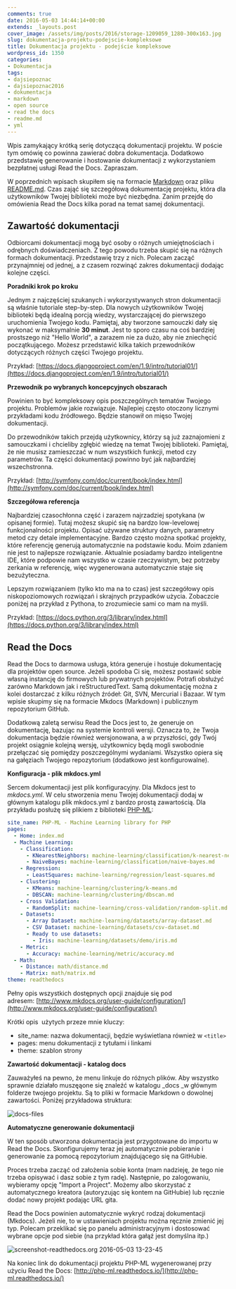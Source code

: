 ```yaml
---
comments: true
date: 2016-05-03 14:44:14+00:00
extends: _layouts.post
cover_image: /assets/img/posts/2016/storage-1209059_1280-300x163.jpg
slug: dokumentacja-projektu-podejscie-kompleksowe
title: Dokumentacja projektu - podejście kompleksowe
wordpress_id: 1350
categories:
- Dokumentacja
tags:
- dajsiepoznac
- dajsiepoznac2016
- dokumentacja
- markdown
- open source
- read the docs
- readme.md
- yml
---
```


Wpis zamykający krótką serię dotyczącą dokumentacji projektu. W poście tym omówię co powinna zawierać dobra dokumentacja. Dodatkowo przedstawię generowanie i hostowanie dokumentacji z wykorzystaniem bezpłatnej usługi Read the Docs. Zapraszam.<!-- more -->

W poprzednich wpisach skupiłem się na formacie [Markdown](http://itcraftsman.pl/markdown-tworzenie-dokumentacji-projektu/) oraz pliku [README.md](http://itcraftsman.pl/dokumentacja-projektu-pragmatyczne-readme-md/). Czas zająć się szczegółową dokumentację projektu, która dla użytkowników Twojej biblioteki może być niezbędna. Zanim przejdę do omówienia Read the Docs kilka porad na temat samej dokumentacji.


## Zawartość dokumentacji


Odbiorcami dokumentacji mogą być osoby o różnych umiejętnościach i odrębnych doświadczeniach. Z tego powodu trzeba skupić się na różnych formach dokumentacji. Przedstawię trzy z nich. Polecam zacząć przynajmniej od jednej, a z czasem rozwinąć zakres dokumentacji dodając kolejne części.

**Poradniki krok po kroku**

Jednym z najczęściej szukanych i wykorzystywanych stron dokumentacji są właśnie tutoriale step-by-step. Dla nowych użytkowników Twojej biblioteki będą idealną porcją wiedzy, wystarczającej do pierwszego uruchomienia Twojego kodu. Pamiętaj, aby tworzone samouczki dały się wykonać w maksymalnie **30 minut**. Jest to sporo czasu na coś bardziej prostszego niż "Hello World", a zarazem nie za dużo, aby nie zniechęcić początkującego. Możesz przedstawić kilka takich przewodników dotyczących różnych części Twojego projektu.

Przykład: [https://docs.djangoproject.com/en/1.9/intro/tutorial01/](https://docs.djangoproject.com/en/1.9/intro/tutorial01/)

**Przewodnik po wybranych koncepcyjnych obszarach**

Powinien to być kompleksowy opis poszczególnych tematów Twojego projektu. Problemów jakie rozwiązuje. Najlepiej często otoczony licznymi przykładami kodu źródłowego. Będzie stanowił on mięso Twojej dokumentacji.

Do przewodników takich przejdą użytkownicy, którzy są już zaznajomieni z samouczkami i chcieliby zgłębić wiedzę na temat Twojej biblioteki. Pamiętaj, że nie musisz zamieszczać w num wszystkich funkcji, metod czy parametrów. Ta części dokumentacji powinno być jak najbardziej wszechstronna.

Przykład: [http://symfony.com/doc/current/book/index.html](http://symfony.com/doc/current/book/index.html)

**Szczegółowa referencja**

Najbardziej czasochłonna część i zarazem najrzadziej spotykana (w opisanej formie). Tutaj możesz skupić się na bardzo low-levelowej funkcjonalności projektu. Opisać używane struktury danych, parametry metod czy detale implementacyjne. Bardzo często można spotkać projekty, które referencję generują automatycznie na podstawie kodu. Moim zdaniem nie jest to najlepsze rozwiązanie. Aktualnie posiadamy bardzo inteligentne IDE, które podpowie nam wszystko w czasie rzeczywistym, bez potrzeby zerkania w referencję, więc wygenerowana automatycznie staje się bezużyteczna.

Lepszym rozwiązaniem (tylko kto ma na to czas) jest szczegółowy opis niskopoziomowych rozwiązań i skrajnych przypadków użycia. Zobaczcie poniżej na przykład z Pythona, to zrozumiecie sami co mam na myśli.

Przykład: [https://docs.python.org/3/library/index.html](https://docs.python.org/3/library/index.html)


## Read the Docs

Read the Docs to darmowa usługa, która generuje i hostuje dokumentację dla projektów open source. Jeżeli spodoba Ci się, możesz postawić sobie własną instancję do firmowych lub prywatnych projektów. Potrafi obsłużyć zarówno Markdown jak i reStructuredText. Samą dokumentację można z kolei dostarczać z kilku różnych źródeł: Git, SVN, Mercurial i Bazaar. W tym wpisie skupimy się na formacie Mkdocs (Markdown) i publicznym repozytorium GitHub.

Dodatkową zaletą serwisu Read the Docs jest to, że generuje on dokumentację, bazując na systemie kontroli wersji. Oznacza to, że Twoja dokumentacja będzie również wersjonowana, a w przyszłości, gdy Twój projekt osiągnie kolejną wersję, użytkownicy będą mogli swobodnie przełączać się pomiędzy poszczególnymi wydaniami. Wszystko opiera się na gałęziach Twojego repozytorium (dodatkowo jest konfigurowalne).

**Konfiguracja - plik mkdocs.yml**

Sercem dokumentacji jest plik konfiguracyjny. Dla Mkdocs jest to _mkdocs.yml_. W celu stworzenia menu Twojej dokumentacji dodaj w głównym katalogu plik mkdocs.yml z bardzo prostą zawartością. Dla przykładu posłużę się plikiem z biblioteki [PHP-ML](https://github.com/php-ai/php-ml):

```yaml
site_name: PHP-ML - Machine Learning library for PHP
pages:
  - Home: index.md
  - Machine Learning:
    - Classification:
      - KNearestNeighbors: machine-learning/classification/k-nearest-neighbors.md
      - NaiveBayes: machine-learning/classification/naive-bayes.md
    - Regression:
      - LeastSquares: machine-learning/regression/least-squares.md
    - Clustering:
      - KMeans: machine-learning/clustering/k-means.md
      - DBSCAN: machine-learning/clustering/dbscan.md
    - Cross Validation:
      - RandomSplit: machine-learning/cross-validation/random-split.md
    - Datasets:
      - Array Dataset: machine-learning/datasets/array-dataset.md
      - CSV Dataset: machine-learning/datasets/csv-dataset.md
      - Ready to use datasets:
        - Iris: machine-learning/datasets/demo/iris.md
    - Metric:
      - Accuracy: machine-learning/metric/accuracy.md
  - Math:
    - Distance: math/distance.md
    - Matrix: math/matrix.md
theme: readthedocs
```

Pełny opis wszystkich dostępnych opcji znajduje się pod adresem: [http://www.mkdocs.org/user-guide/configuration/](http://www.mkdocs.org/user-guide/configuration/)

Krótki opis  użytych przeze mnie kluczy:

  * site_name: nazwa dokumentacji, będzie wyświetlana również w `<title>`
  * pages: menu dokumentacji z tytułami i linkami
  * theme: szablon strony

**Zawartość dokumentacji - katalog docs**

Zauważyłeś na pewno, że menu linkuje do różnych plików. Aby wszystko sprawnie działało muszęąone się znaleźć w katalogu _docs _w głównym folderze twojego projektu. Są to pliki w formacie Markdown o dowolnej zawartości. Poniżej przykładowa struktura:

![docs-files](/assets/img/posts/2016/docs-files.png)

**Automatyczne generowanie dokumentacji**

W ten sposób utworzona dokumentacja jest przygotowane do importu w Read the Docs. Skonfigurujemy teraz jej automatycznie pobieranie i generowanie za pomocą repozytorium znajdującego się na GitHubie.

Proces trzeba zacząć od założenia sobie konta (mam nadzieję, że tego nie trzeba opisywać i dasz sobie z tym radę). Następnie, po zalogowaniu, wybieramy opcję "Import a Project". Możemy albo skorzystać z automatycznego kreatora (autoryzując się kontem na GitHubie) lub ręcznie dodać nowy projekt podając URL gita.

Read the Docs powinien automatycznie wykryć rodzaj dokumentacji (Mkdocs). Jeżeli nie, to w ustawieniach projektu można ręcznie zmienić jej typ. Polecam przeklikać się po panelu administracyjnym i dostosować wybrane opcje pod siebie (na przykład która gałąź jest domyślna itp.)

![screenshot-readthedocs.org 2016-05-03 13-23-45](/assets/img/posts/2016/screenshot-readthedocs.org-2016-05-03-13-23-45.png)


Na koniec link do dokumentacji projektu PHP-ML wygenerowanej przy użyciu Read the Docs: [http://php-ml.readthedocs.io/](http://php-ml.readthedocs.io/)
